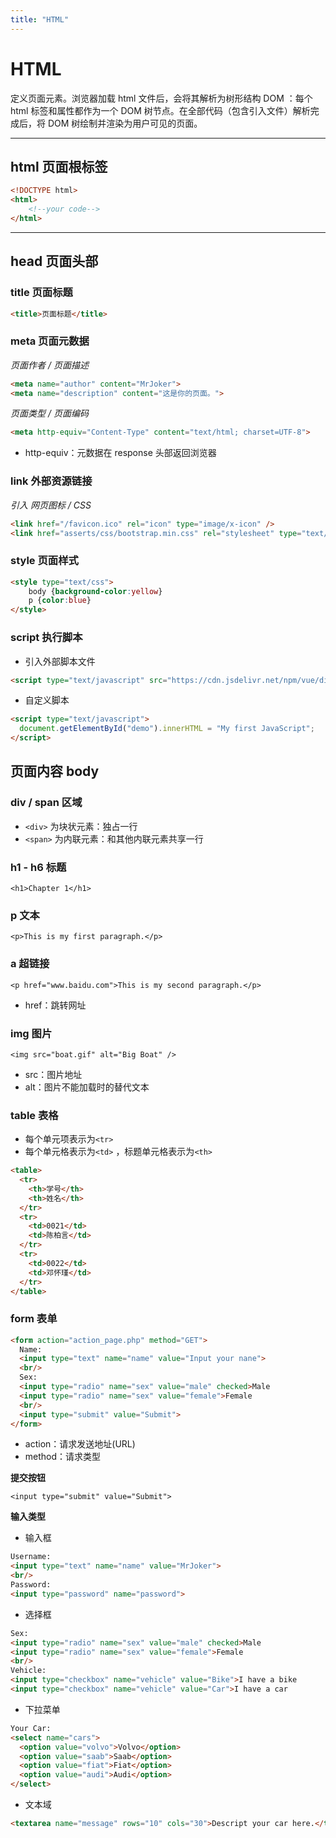 ```yaml
---
title: "HTML"
---
```


# HTML

定义页面元素。浏览器加载 html 文件后，会将其解析为树形结构 DOM ：每个 html 标签和属性都作为一个 DOM 树节点。在全部代码（包含引入文件）解析完成后，将 DOM 树绘制并渲染为用户可见的页面。

---

## html 页面根标签

```html
<!DOCTYPE html>
<html>
    <!--your code-->
</html>
```

---

## head 页面头部

### title 页面标题

```html
<title>页面标题</title>
``` 

### meta 页面元数据

*页面作者 / 页面描述*

```html
<meta name="author" content="MrJoker">
<meta name="description" content="这是你的页面。">
```

*页面类型 / 页面编码*

```html
<meta http-equiv="Content-Type" content="text/html; charset=UTF-8">
```

- http-equiv：元数据在 response 头部返回浏览器

### link 外部资源链接

*引入 网页图标 / CSS*

```html
<link href="/favicon.ico" rel="icon" type="image/x-icon" />
<link href="asserts/css/bootstrap.min.css" rel="stylesheet" type="text/css" />
```


### style 页面样式

```html
<style type="text/css">
    body {background-color:yellow}
    p {color:blue}
</style>
```

### script 执行脚本

- 引入外部脚本文件

```html
<script type="text/javascript" src="https://cdn.jsdelivr.net/npm/vue/dist/vue.js">
```

- 自定义脚本

```html
<script type="text/javascript">
  document.getElementById("demo").innerHTML = "My first JavaScript";
</script>
```

## 页面内容 body

### div / span 区域 

- `<div>` 为块状元素：独占一行
- `<span>` 为内联元素：和其他内联元素共享一行


### h1 - h6 标题

`<h1>Chapter 1</h1>`

### p 文本

`<p>This is my first paragraph.</p>`

### a 超链接

`<p href="www.baidu.com">This is my second paragraph.</p>`

- href：跳转网址

### img 图片

`<img src="boat.gif" alt="Big Boat" />`

- src：图片地址
- alt：图片不能加载时的替代文本

### table 表格

- 每个单元项表示为`<tr>`
- 每个单元格表示为`<td>` ，标题单元格表示为`<th>`

```html
<table>
  <tr>
    <th>学号</th>
    <th>姓名</th>
  </tr>
  <tr>
    <td>0021</td>
    <td>陈柏言</td>
  </tr>
  <tr>
    <td>0022</td>
    <td>邓怀瑾</td>
  </tr>
</table>
```

### form 表单

```html
<form action="action_page.php" method="GET">
  Name:
  <input type="text" name="name" value="Input your nane">
  <br/>
  Sex:
  <input type="radio" name="sex" value="male" checked>Male
  <input type="radio" name="sex" value="female">Female
  <br/>
  <input type="submit" value="Submit">
</form> 
```

- action：请求发送地址(URL)
- method：请求类型

**提交按钮**

`<input type="submit" value="Submit">`

**输入类型**

- 输入框

```html
Username:
<input type="text" name="name" value="MrJoker">
<br/>
Password:
<input type="password" name="password">  
```

- 选择框

```html
Sex:
<input type="radio" name="sex" value="male" checked>Male
<input type="radio" name="sex" value="female">Female
<br/>
Vehicle:
<input type="checkbox" name="vehicle" value="Bike">I have a bike
<input type="checkbox" name="vehicle" value="Car">I have a car
```

- 下拉菜单

```html
Your Car:
<select name="cars">
  <option value="volvo">Volvo</option>
  <option value="saab">Saab</option>
  <option value="fiat">Fiat</option>
  <option value="audi">Audi</option>
</select>
```

- 文本域

```html
<textarea name="message" rows="10" cols="30">Descript your car here.</textarea>
```
